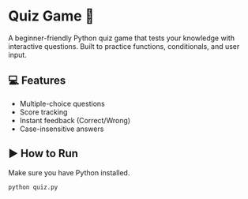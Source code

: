# Quiz Game 🎯

A beginner-friendly Python quiz game that tests your knowledge with interactive questions. Built to practice functions, conditionals, and user input.

## 💻 Features
- Multiple-choice questions
- Score tracking
- Instant feedback (Correct/Wrong)
- Case-insensitive answers

## ▶️ How to Run

Make sure you have Python installed.

```bash
python quiz.py
